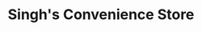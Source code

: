---
title: "Singh's Convenience Store"
url: /ireleth/singhs-convenience-store/
shop: Lebensmittel
---
